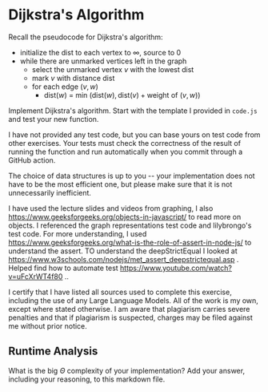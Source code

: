 # Dijkstra's Algorithm

Recall the pseudocode for Dijkstra's algorithm:
- initialize the dist to each vertex to $\infty$, source to 0
- while there are unmarked vertices left in the graph
    - select the unmarked vertex $v$ with the lowest dist
    - mark $v$ with distance dist
    - for each edge $(v,w)$
        - dist($w$) = min $\left(\textrm{dist}(w), \textrm{dist}(v) + \textrm{weight of }(v, w)\right)$

Implement Dijkstra's algorithm. Start with the template I provided in `code.js`
and test your new function.

I have not provided any test code, but you can base yours on test code from
other exercises. Your tests must check the correctness of the result of running
the function and run automatically when you commit through a GitHub action.

The choice of data structures is up to you -- your implementation does not have
to be the most efficient one, but please make sure that it is not unnecessarily
inefficient.

I have used the lecture slides and videos from graphing, I also https://www.geeksforgeeks.org/objects-in-javascript/ to read more on objects. I referenced the graph representations test code and lilybrongo's test code. For more understanding, I used https://www.geeksforgeeks.org/what-is-the-role-of-assert-in-node-js/ to understand the assert. TO understand the deepStrictEqual I looked at https://www.w3schools.com/nodejs/met_assert_deepstrictequal.asp . Helped find how to automate test https://www.youtube.com/watch?v=uFcXrWT4f80 ..

I certify that I have listed all sources used to complete this exercise, including the use of any Large Language Models. All of the work is my own, except where stated otherwise. I am aware that plagiarism carries severe penalties and that if plagiarism is suspected, charges may be filed against me without prior notice.

## Runtime Analysis

What is the big $\Theta$ complexity of your implementation? Add your
answer, including your reasoning, to this markdown file.


